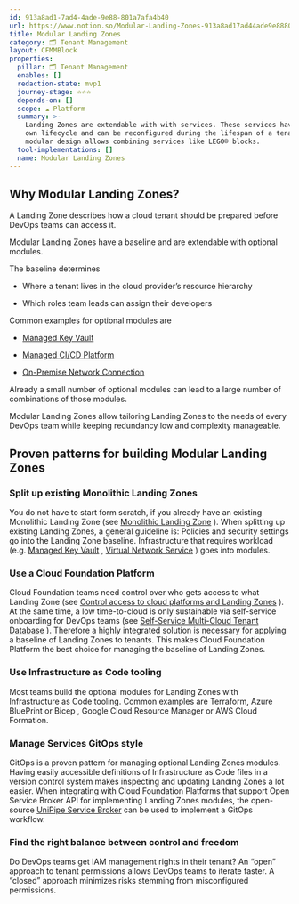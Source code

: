 ```yaml
---
id: 913a8ad1-7ad4-4ade-9e88-801a7afa4b40
url: https://www.notion.so/Modular-Landing-Zones-913a8ad17ad44ade9e88801a7afa4b40
title: Modular Landing Zones
category: 🗂 Tenant Management
layout: CFMMBlock
properties:
  pillar: 🗂 Tenant Management
  enables: []
  redaction-state: mvp1
  journey-stage: ⭐️⭐️⭐️
  depends-on: []
  scope: ☁️ Platform
  summary: >-
    Landing Zones are extendable with with services. These services have their
    own lifecycle and can be reconfigured during the lifespan of a tenant. The
    modular design allows combining services like LEGO® blocks.
  tool-implementations: []
  name: Modular Landing Zones
---
```


## Why Modular Landing Zones?

<!-- unsupported block type: synced_block -->

A Landing Zone describes how a cloud tenant should be prepared before DevOps teams can access it.

Modular Landing Zones have a baseline and are extendable with optional modules.

The baseline determines

- Where a tenant lives in the cloud provider’s resource hierarchy

- Which roles team leads can assign their developers

Common examples for optional modules are

- [Managed Key Vault](/maturity-model/service-ecosystem/managed-key-vault.md) 

- [Managed CI/CD Platform](/maturity-model/service-ecosystem/managed-cicd-platform.md)

- [On-Premise Network Connection](/maturity-model/networking/on-premise-network-connection.md)

Already a small number of optional modules can lead to a large number of combinations of those modules.

Modular Landing Zones allow tailoring Landing Zones to the needs of every DevOps team while keeping redundancy low and complexity manageable.

## Proven patterns for building Modular Landing Zones

### Split up existing Monolithic Landing Zones

You do not have to start form scratch, if you already have an existing Monolithic Landing Zone (see [Monolithic Landing Zone](/maturity-model/tenant-management/monolithic-landing-zone.md) ). When splitting up existing Landing Zones, a general guideline is: Policies and security settings go into the Landing Zone baseline. Infrastructure that requires workload (e.g. [Managed Key Vault](/maturity-model/service-ecosystem/managed-key-vault.md) , [Virtual Network Service](/maturity-model/networking/virtual-network-service.md) ) goes into modules.

### Use a Cloud Foundation Platform

Cloud Foundation teams need control over who gets access to what Landing Zone (see [Control access to cloud platforms and Landing Zones](/maturity-model/compliance/control-access-to-cloud-platforms-and-landing-zones.md) ). At the same time, a low time-to-cloud is only sustainable via self-service onboarding for DevOps teams (see [Self-Service Multi-Cloud Tenant Database](/maturity-model/tenant-management/self-service-multi-cloud-tenant-database.md) ). Therefore a highly integrated solution is necessary for applying a baseline of Landing Zones to tenants. This makes Cloud Foundation Platform the best choice for managing the baseline of Landing Zones.

### Use Infrastructure as Code tooling

Most teams build the optional modules for Landing Zones with Infrastructure as Code tooling. Common examples are Terraform, Azure BluePrint or Bicep , Google Cloud Resource Manager or AWS Cloud Formation.

### Manage Services GitOps style

GitOps is a proven pattern for managing optional Landing Zones modules. Having easily accessible definitions of Infrastructure as Code files in a version control system makes inspecting and updating Landing Zones a lot easier. When integrating with Cloud Foundation Platforms that support Open Service Broker API for implementing Landing Zones modules, the open-source [UniPipe Service Broker](https://github.com/meshcloud/unipipe-service-broker/) can be used to implement a GitOps workflow.

### Find the right balance between control and freedom

Do DevOps teams get IAM management rights in their tenant? An “open” approach to tenant permissions allows DevOps teams to iterate faster. A “closed” approach minimizes risks stemming from misconfigured permissions.

